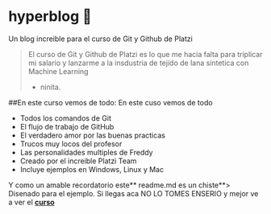 # hyperblog :blue_heart:
Un blog increible para el curso de Git y Github de Platzi
> El curso de Git y Github de Platzi es lo que me hacia falta para triplicar mi salario y lanzarme a la insdustria de tejido de lana sintetica con Machine Learning
> - ninita.

##En este curso vemos de todo: En este cuso vemos de todo
- Todos los comandos de Git
- El flujo de trabajo de GitHub
- El verdadero amor por las buenas practicas
- Trucos muy locos del profesor
- Las personalidades multiples de Freddy
- Creado por el increible Platzi Team
- Incluye ejemplos en Windows, Linux y Mac

Y como un amable recordatorio este** readme.md es un chiste**> Disenado para el ejemplo. Si llegas aca NO LO TOMES ENSERIO y mejor ve a ver el [**curso**](https://platzi.com/clases/1557-git-github/19977-readmemd-es-una-excelente-practica/ "curso")